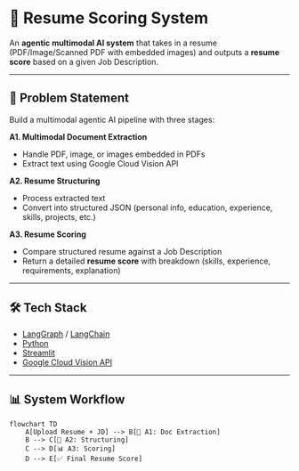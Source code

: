 # 📄 Resume Scoring System  

An **agentic multimodal AI system** that takes in a resume (PDF/Image/Scanned PDF with embedded images) and outputs a **resume score** based on a given Job Description.  

---

## 🚀 Problem Statement  

Build a multimodal agentic AI pipeline with three stages:  

**A1. Multimodal Document Extraction**  
- Handle PDF, image, or images embedded in PDFs  
- Extract text using Google Cloud Vision API  

**A2. Resume Structuring**  
- Process extracted text  
- Convert into structured JSON (personal info, education, experience, skills, projects, etc.)  

**A3. Resume Scoring**  
- Compare structured resume against a Job Description  
- Return a detailed **resume score** with breakdown (skills, experience, requirements, explanation)  

---

## 🛠️ Tech Stack  

- [LangGraph](https://github.com/langchain-ai/langgraph) / [LangChain](https://github.com/langchain-ai/langchain)  
- [Python](https://www.python.org/)  
- [Streamlit](https://streamlit.io/)  
- [Google Cloud Vision API](https://cloud.google.com/vision)  

---

## 📊 System Workflow  

```mermaid
flowchart TD
    A[Upload Resume + JD] --> B[📄 A1: Doc Extraction]
    B --> C[📝 A2: Structuring]
    C --> D[📊 A3: Scoring]
    D --> E[✅ Final Resume Score]
